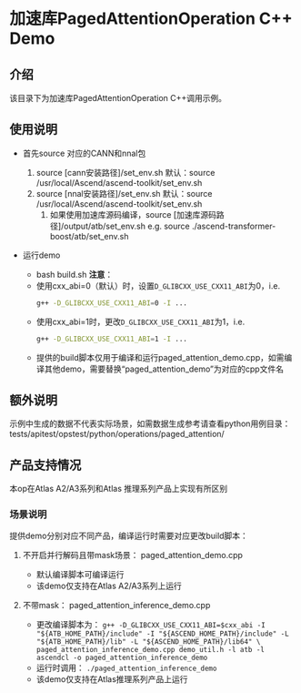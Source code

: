 # 加速库PagedAttentionOperation C++ Demo
## 介绍
该目录下为加速库PagedAttentionOperation C++调用示例。

## 使用说明
- 首先source 对应的CANN和nnal包
    1. source [cann安装路径]/set_env.sh
        默认：source /usr/local/Ascend/ascend-toolkit/set_env.sh
    2. source [nnal安装路径]/set_env.sh
        默认：source /usr/local/Ascend/ascend-toolkit/set_env.sh
        1. 如果使用加速库源码编译，source [加速库源码路径]/output/atb/set_env.sh
        e.g. source ./ascend-transformer-boost/atb/set_env.sh

- 运行demo
    - bash build.sh
    **注意**：
    - 使用cxx_abi=0（默认）时，设置`D_GLIBCXX_USE_CXX11_ABI`为0，i.e.
        ```sh
        g++ -D_GLIBCXX_USE_CXX11_ABI=0 -I ...
        ```
    - 使用cxx_abi=1时，更改`D_GLIBCXX_USE_CXX11_ABI`为1，i.e.
        ```sh
        g++ -D_GLIBCXX_USE_CXX11_ABI=1 -I ...
        ```
    - 提供的build脚本仅用于编译和运行paged_attention_demo.cpp，如需编译其他demo，需要替换“paged_attention_demo”为对应的cpp文件名

## 额外说明
示例中生成的数据不代表实际场景，如需数据生成参考请查看python用例目录：
tests/apitest/opstest/python/operations/paged_attention/

## 产品支持情况
本op在Atlas A2/A3系列和Atlas 推理系列产品上实现有所区别

### 场景说明
提供demo分别对应不同产品，编译运行时需要对应更改build脚本：
1. 不开启并行解码且带mask场景：
    paged_attention_demo.cpp
    - 默认编译脚本可编译运行
    - 该demo仅支持在Atlas A2/A3系列上运行

2. 不带mask：
    paged_attention_inference_demo.cpp
    - 更改编译脚本为：
    `g++ -D_GLIBCXX_USE_CXX11_ABI=$cxx_abi -I "${ATB_HOME_PATH}/include" -I "${ASCEND_HOME_PATH}/include" -L "${ATB_HOME_PATH}/lib" -L "${ASCEND_HOME_PATH}/lib64" \
        paged_attention_inference_demo.cpp demo_util.h -l atb -l ascendcl -o paged_attention_inference_demo`
    - 运行时调用：
    `./paged_attention_inference_demo`
    - 该demo仅支持在Atlas推理系列产品上运行
